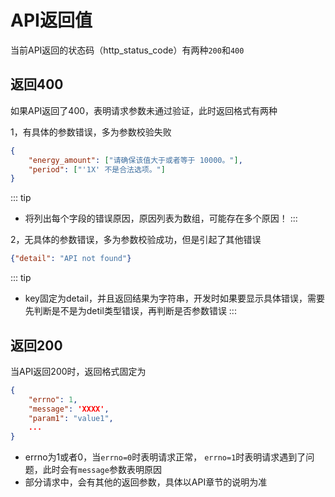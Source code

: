 # API返回值

当前API返回的状态码（http_status_code）有两种`200`和`400`

## 返回400
如果API返回了400，表明请求参数未通过验证，此时返回格式有两种

1，有具体的参数错误，多为参数校验失败
```json
{
    "energy_amount": ["请确保该值大于或者等于 10000。"], 
    "period": ["'1X' 不是合法选项。"]
}
```
::: tip

- 将列出每个字段的错误原因，原因列表为数组，可能存在多个原因！
  :::

2，无具体的参数错误，多为参数校验成功，但是引起了其他错误
```json
{"detail": "API not found"}
```
::: tip

- key固定为detail，并且返回结果为字符串，开发时如果要显示具体错误，需要先判断是不是为detil类型错误，再判断是否参数错误
  :::

## 返回200
当API返回200时，返回格式固定为
```json
{
    "errno": 1,
    "message": 'XXXX',
    "param1": "value1",
    ...
}
```

- errno为1或者0，当`errno=0`时表明请求正常， `errno=1`时表明请求遇到了问题，此时会有`message`参数表明原因
- 部分请求中，会有其他的返回参数，具体以API章节的说明为准